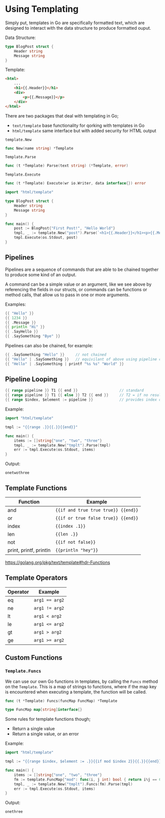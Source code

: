 # Using Templating

Simply put, templates in Go are specifically formatted text, which are designed to interact with the data structure to produce formatted ouput.

Data Structure:
``` go
type BlogPost struct {
    Header string
    Message string
}
```

Template:
``` html
<html>
    ...
    <h1>{{.Header}}</h1>
    <div>
        <p>{{.Message}}</p>
    </div>
</html>
```

There are two packages that deal with templating in Go;
- `text/template` base functionality for qorking with templates in Go
- `html/template` same interface but with added security for HTML output

`template.New`
``` go
func New(name string) *Template
```

`Template.Parse`
``` go 
func (t *Template) Parse(text string) (*Template, error)
```

`Template.Execute`
``` go
func (t *Template) Execute(wr io.Writer, data interface{}) error
```

``` go
import "html/template"

type BlogPost struct {
    Header string
    Message string
}

func main() {
    post := BlogPost{"First Post!", "Hello World"}
    tmpl, _ := template.New("post").Parse(`<h1>{{.Header}}</h1><p>{{.Message}}</p>`)
    tmpl.Execute(os.Stdout, post)
}
```

## Pipelines

Pipelines are a sequence of commands that are able to be chained together to produce some kind of an output.

A command can be a simple value or an argument, like we see above by referencing the fields in our structs, or commands can be functions or method calls, that allow us to pass in one or more arguments.

Examples:
``` go
{{ "Hello" }}
{{ 1234 }}
{{ .Message }}
{{ println "Hi" }}
{{ .SayHello }}
{{ .SaySomething "Bye" }}
```

Pipelines can also be chained, for example:
``` go
{{ .SaySomething "Hello" }}     // not chained
{{ "Hello" | .SaySomething }}   // equivilant of above using pipeline chaining
{{ "Hello" | .SaySomething | printf "%s %s" "World" }}
```

## Pipeline Looping

``` go
{{ range pipeline }} T1 {{ end }}                   // standard
{{ range pipeline }} T1 {{ else }} T2 {{ end }}     // T2 = if no results
{{ range $index, $element := pipeline }}            // provides index of the current element
```

Example:
``` go
import "html/template"

tmpl := "{{range .}}{{.}}{{end}}"

func main() {
    items := []string{"one", "two", "three"}
    tmpl, _ := template.New("tmplt").Parse(tmpl)
    err := tmpl.Execute(os.Stdout, items)
}
```

Output:
```
onetwothree
```

## Template Functions

| Function | Example |
|-|-|
| and | `{{if and true true true}} {{end}}` |
| or | `{{if or true false true}} {{end}}` |
| index | `{{index .1}}` |
| len | `{{len .}}` |
| not | `{{if not false}}` |
| print, printf, println | `{{println "hey"}}` |

https://golang.org/pkg/text/template#hdr-Functions

## Template Operators

| Operator | Example |
|-|-|
| eq | `arg1 == arg2` |
| ne | `arg1 != arg2` |
| lt | `arg1 < arg2` |
| le | `arg1 <= arg2` |
| gt | `arg1 > arg2` |
| ge | `arg1 >= arg2` |

## Custom Functions

### `Template.Funcs`

We can use our own Go functions in templates, by calling the `Funcs` method on the `Template`. This is a map of strings to functions, where if the map key is encountered when executing a template, the function will be called.
``` go
func (t *Template) Funcs(funcMap FuncMap) *Template

type FuncMap map[string]interface{}
```

Some rules for template functions though;
- Return a single value
- Return a single value, or an error

Example:
```go
import "html/template"

tmpl := "{{range $index, $element := .}}{{if mod $index 2}}{{.}}{{end}}{{end}}"

func main() {
    items := []string{"one", "two", "three"}
    fm := template.FuncMap{"mod": func(i, j int) bool { return i%j == 0 }}
    tmpl, _ := template.New("tmplt").Funcs(fm).Parse(tmpl)
    err := tmpl.Execute(os.Stdout, items)
}
```

Output:
```
onethree
```
